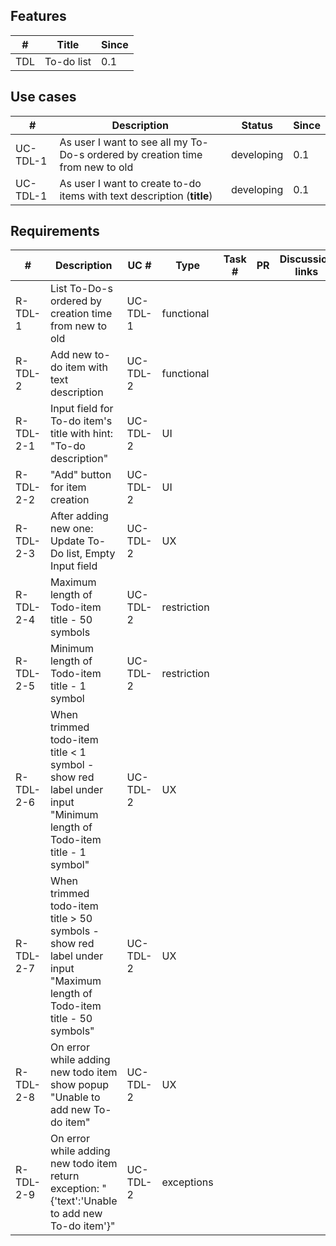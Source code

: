 ## Features

| #    | Title      | Since |
| ---- | ---------- | ----- |
| TDL  | To-do list | 0.1   |



## Use cases

| #        | Description                                                  | Status     | Since |
| -------- | ------------------------------------------------------------ | ---------- | ----- |
| UC-TDL-1 | As user I want to see all my To-Do-s ordered by creation time from new to old | developing | 0.1   |
| UC-TDL-1 | As user I want to create to-do items with text description (**title**)  | developing | 0.1   |

## Requirements

| #         | Description                                                  | UC #     | Type        | Task # | PR   | Discussion links | Code links | Status     | Parent | Child | Since |
| --------- | ------------------------------------------------------------ | -------- | ----------- | ------ | ---- | ---------------- | ---------- | ---------- | ------ | ----- | ----- |
| R-TDL-1   | List To-Do-s ordered by creation time from new to old        | UC-TDL-1 | functional  |        |      |                  |            | developing |        |       | 0.1   |
| R-TDL-2   | Add new to-do item with text description                     | UC-TDL-2 | functional  |        |      |                  |            | developing |        |       | 0.1   |
| R-TDL-2-1 | Input field for To-do item's title with hint: "To-do description" | UC-TDL-2 | UI          |        |      |                  |            | developing |        |       | 0.1   |
| R-TDL-2-2 | "Add" button for item creation                               | UC-TDL-2 | UI          |        |      |                  |            | developing |        |       | 0.1   |
| R-TDL-2-3 | After adding new one: Update To-Do list, Empty Input field   | UC-TDL-2 | UX          |        |      |                  |            | developing |        |       | 0.1   |
| R-TDL-2-4 | Maximum length of Todo-item title - 50 symbols               | UC-TDL-2 | restriction |        |      |                  |            | developing |        |       | 0.1   |
| R-TDL-2-5 | Minimum length of Todo-item title - 1 symbol                 | UC-TDL-2 | restriction |        |      |                  |            | developing |        |       | 0.1   |
| R-TDL-2-6 | When trimmed todo-item title < 1 symbol - show red label under input "Minimum length of Todo-item title - 1 symbol" | UC-TDL-2 | UX          |        |      |                  |            | developing |        |       | 0.1   |
| R-TDL-2-7 | When trimmed todo-item title > 50 symbols - show red label under input "Maximum length of Todo-item title - 50 symbols" | UC-TDL-2 | UX          |        |      |                  |            | developing |        |       | 0.1   |
| R-TDL-2-8 | On error while adding new todo item show popup "Unable to add new To-do item" | UC-TDL-2 | UX          |        |      |                  |            | developing |        |       | 0.1   |
| R-TDL-2-9 | On error while adding new todo item return exception: "{'text':'Unable to add new To-do item'}" | UC-TDL-2 | exceptions  |        |      |                  |            | developing |        |       | 0.1   |
